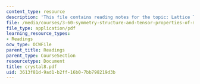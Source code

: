 ```yaml
---
content_type: resource
description: 'This file contains reading notes for the topic: Lattice Transformations.'
file: /media/courses/3-60-symmetry-structure-and-tensor-properties-of-materials-fall-2005/3613f81d9ad1b2ff16b07bb798219d3b_crystal8.pdf
file_type: application/pdf
learning_resource_types:
- Readings
ocw_type: OCWFile
parent_title: Readings
parent_type: CourseSection
resourcetype: Document
title: crystal8.pdf
uid: 3613f81d-9ad1-b2ff-16b0-7bb798219d3b
---
```

